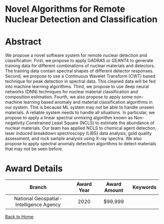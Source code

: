 
Novel Algorithms for Remote Nuclear Detection and Classification
================================================================

# Abstract


We propose a novel software system for remote nuclear detection and classification. First, we propose to apply GADRAS or GEANT4 to generate training data for different combinations of nuclear materials and detectors. The training data contain spectral shapes of different detector responses. Second, we propose to use a Continuous Wavelet Transform (CWT) based technique for peak detection in spectral data. This cleaned data will be fed into machine learning algorithms. Third, we propose to use deep neural networks (DNN) techniques for nuclear material classification and composition estimation. Fourth, we also propose to apply some non-machine learning based anomaly and material classification algorithms in our system. This is because ML system may not be able to handle unseen materials. A reliable system needs to handle all situations. In particular, we propose to apply a linear spectral unmixing algorithm known as Non-negativity Constrained Least Square (NCLS) to estimate the abundance of nuclear materials. Our team has applied NCLS to chemical agent detection, laser induced breakdown spectroscopy (LIBS) data analysis, gold quality assessment, and rock sample analysis using X-ray spectra. We also propose to apply spectral anomaly detection algorithms to detect materials that may not be seen before.  

# Award Details

|Branch|Award Year|Award Amount|Keywords|
| :---: | :---: | :---: | :---: |
|National Geospatial-Intelligence Agency|2020|$99,999||
  
  


[Back to Home](https://github.com/chrischow/dod_sbir_awards#2261)